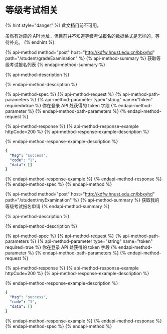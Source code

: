 # 等级考试相关

{% hint style="danger" %}
此文档目前不可用。

虽然有对应的 API 地址，但目前并不知道等级考试报名的数据格式是怎样的，等待补充。
{% endhint %}

{% api-method method="post" host="http://kdfw.hnust.edu.cn/bbxyhd" path="/student/gradeExamination" %}
{% api-method-summary %}
获取等级考试报名列表
{% endapi-method-summary %}

{% api-method-description %}

{% endapi-method-description %}

{% api-method-spec %}
{% api-method-request %}
{% api-method-path-parameters %}
{% api-method-parameter type="string" name="token" required=true %}
你在登录 API 处获得的 token 字段
{% endapi-method-parameter %}
{% endapi-method-path-parameters %}
{% endapi-method-request %}

{% api-method-response %}
{% api-method-response-example httpCode=200 %}
{% api-method-response-example-description %}

{% endapi-method-response-example-description %}

```yaml
{
  "Msg": "success",
  "code": "1",
  "data": []
}
```
{% endapi-method-response-example %}
{% endapi-method-response %}
{% endapi-method-spec %}
{% endapi-method %}

{% api-method method="post" host="http://kdfw.hnust.edu.cn/bbxyhd" path="/student/myExamination" %}
{% api-method-summary %}
获取我的等级考试报名申请
{% endapi-method-summary %}

{% api-method-description %}

{% endapi-method-description %}

{% api-method-spec %}
{% api-method-request %}
{% api-method-path-parameters %}
{% api-method-parameter type="string" name="token" required=true %}
你在登录 API 处获得的 token 字段
{% endapi-method-parameter %}
{% endapi-method-path-parameters %}
{% endapi-method-request %}

{% api-method-response %}
{% api-method-response-example httpCode=200 %}
{% api-method-response-example-description %}

{% endapi-method-response-example-description %}

```yaml
{
  "Msg": "success",
  "code": "1",
  "data": []
}
```
{% endapi-method-response-example %}
{% endapi-method-response %}
{% endapi-method-spec %}
{% endapi-method %}



